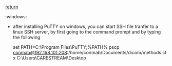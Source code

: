 [return](index)

:windows:

* after installing PuTTY on windows, you can start SSH file
  tranfer to a linux SSH server, by first going to the
  command prompt and by typing the following
  
  set PATH=C:\Program Files\PuTTY;%PATH%
  pscp
  conmab@192.168.101.208:/home/conmab/Documents/dicom/methods.ctx
  C:\Users\CARESTREAM\Desktop
